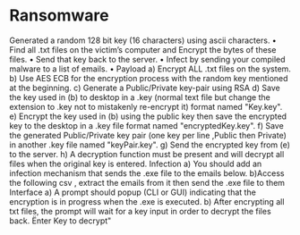 # Ransomware
Generated a random 128 bit key (16 characters) using ascii characters.
• Find all .txt files on the victim’s computer and Encrypt the bytes of these files.
• Send that key back to the server.
• Infect by sending your compiled malware to a list of emails.
• Payload
a) Encrypt ALL .txt files on the system.
b) Use AES ECB for the encryption process with the random key
mentioned at the beginning.
c) Generate a Public/Private key-pair using RSA
d) Save the key used in (b) to desktop in a .key (normal text file but change the
extension to .key not to mistakenly re-encrypt it) format named "Key.key".
e) Encrypt the key used in (b) using the public key then save the encrypted key
to the desktop in a .key file format named "encryptedKey.key".
f) Save the generated Public/Private key pair (one key per line ,Public then
Private) in another .key file named "keyPair.key".
g) Send the encrypted key from (e) to the server.
h) A decryption function must be present and will decrypt all files when the
original key is entered.
Infection
a) You should add an infection mechanism that sends the .exe file to the emails
below.
b)Access the following csv , extract the emails from it then send
the .exe file to them
Interface
a) A prompt should popup (CLI or GUI) indicating that the encryption is in
progress when the .exe is executed.
b) After encrypting all txt files, the prompt will wait for a key input in order to
decrypt the files back. Ënter Key to decrypt"
